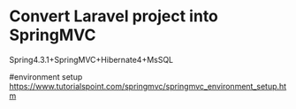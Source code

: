# Convert Laravel project into SpringMVC
Spring4.3.1+SpringMVC+Hibernate4+MsSQL

#environment setup
https://www.tutorialspoint.com/springmvc/springmvc_environment_setup.htm


